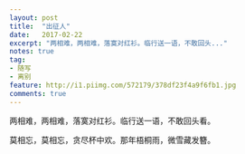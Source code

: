 ```yaml
---
layout: post
title:  "出征人"
date:   2017-02-22
excerpt: "两相难，两相难，落寞对红衫。临行送一语，不敢回头..."
notes: true
tag:
- 随写 
- 离别
feature: http://i1.piimg.com/572179/378df23f4a9f6fb1.jpg
comments: true
---
```


两相难，两相难，落寞对红衫。临行送一语，不敢回头看。

莫相忘，莫相忘，贪尽杯中欢。那年梧桐雨，微雪藏发簪。